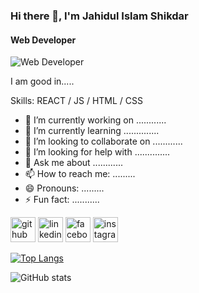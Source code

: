 ### Hi there 👋, I'm Jahidul Islam Shikdar
#### Web Developer
![Web Developer](https://scontent.fcgp4-2.fna.fbcdn.net/v/t39.30808-6/343506061_149334021231803_7896201314731769339_n.jpg?stp=cp6_dst-jpg&_nc_cat=110&ccb=1-7&_nc_sid=dd5e9f&_nc_eui2=AeEflz7v-GK8l5NuBrekwW2q5f_nnX0dsnXl_-edfR2ydccOT-7VB-0NqRJ9yyBqDnV-ACWX6UJzSKaEc1fNuc30&_nc_ohc=WJnvp-P8-VQAX91t-EO&_nc_zt=23&_nc_ht=scontent.fcgp4-2.fna&oh=00_AfBaATY4Nsy9q5jrcdG4bUuZ3-7R8XZZHKgxdiSYgDpqoA&oe=6591EC74)

I am good in.....

Skills: REACT / JS / HTML / CSS

- 🔭 I’m currently working on ............ 
- 🌱 I’m currently learning .............. 
- 👯 I’m looking to collaborate on ............ 
- 🤔 I’m looking for help with .............. 
- 💬 Ask me about ............ 
- 📫 How to reach me: ......... 
- 😄 Pronouns: ......... 
- ⚡ Fun fact: ........... 


[<img  src='https://cdn.jsdelivr.net/npm/simple-icons@3.0.1/icons/github.svg' alt='github' height='40'>](https://github.com/jishad10)  [<img src='https://cdn.jsdelivr.net/npm/simple-icons@3.0.1/icons/linkedin.svg' alt='linkedin' height='40'>](https://www.linkedin.com/in/https://www.linkedin.com/in/jahidul-islam-shikdar-3b1b18293//)  [<img src='https://cdn.jsdelivr.net/npm/simple-icons@3.0.1/icons/facebook.svg' alt='facebook' height='40'>](https://www.facebook.com/https://web.facebook.com/jahidulislam.jishad)  [<img src='https://cdn.jsdelivr.net/npm/simple-icons@3.0.1/icons/instagram.svg' alt='instagram' height='40'>](https://www.instagram.com/https://www.instagram.com/jahidulislamjishad/?hl=en/)  

[![Top Langs](https://github-readme-stats.vercel.app/api/top-langs/?username=jishad10)](https://github.com/anuraghazra/github-readme-stats)

![GitHub stats](https://github-readme-stats.vercel.app/api?username=jishad10&show_icons=true)  

